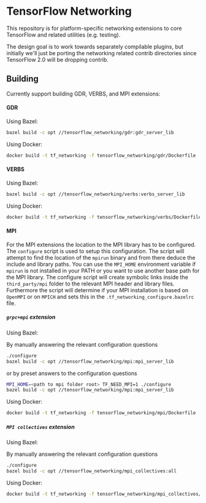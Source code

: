 # TensorFlow Networking


This repository is for platform-specific networking extensions to core TensorFlow and related
utilities (e.g. testing).

The design goal is to work towards separately compilable plugins, but initially we'll just be porting the
networking related contrib directories since TensorFlow 2.0 will be dropping contrib.

## Building

Currently support building GDR, VERBS, and MPI extensions:

#### GDR

Using Bazel:

```bash
bazel build -c opt //tensorflow_networking/gdr:gdr_server_lib
```

Using Docker:

```bash
docker build -t tf_networking -f tensorflow_networking/gdr/Dockerfile .
```

#### VERBS

Using Bazel:

```bash
bazel build -c opt //tensorflow_networking/verbs:verbs_server_lib
```

Using Docker:

```bash
docker build -t tf_networking -f tensorflow_networking/verbs/Dockerfile .
```

####  MPI


For the MPI extensions the location to the MPI library has to be configured. The `configure` script is used to setup this configuration. The script will attempt to find the location of the `mpirun` binary and from there deduce the include and library paths. You can use the `MPI_HOME` environment variable if `mpirun` is not installed in your PATH or you want to use another base path for the MPI library. The configure script will create symbolic links inside the `third_party/mpi` folder to the relevant MPI header and library files. Furthermore the script will determine if your MPI installation is based on `OpenMPI` or on `MPICH` and sets this in the `.tf_networking_configure.bazelrc` file.

#####  `grpc+mpi` extension

Using Bazel:

By manually answering the relevant configuration questions
```bash
./configure
bazel build -c opt //tensorflow_networking/mpi:mpi_server_lib
```
or by preset answers to the configuration questions
```bash
MPI_HOME=<path to mpi folder root> TF_NEED_MPI=1 ./configure
bazel build -c opt //tensorflow_networking/mpi:mpi_server_lib
```

Using Docker:

```bash
docker build -t tf_networking -f tensorflow_networking/mpi/Dockerfile .
```


#####  `MPI collectives` extension

Using Bazel:

By manually answering the relevant configuration questions
```bash
./configure
bazel build -c opt //tensorflow_networking/mpi_collectives:all
```

Using Docker:

```bash
docker build -t tf_networking -f tensorflow_networking/mpi_collectives/Dockerfile .
```

